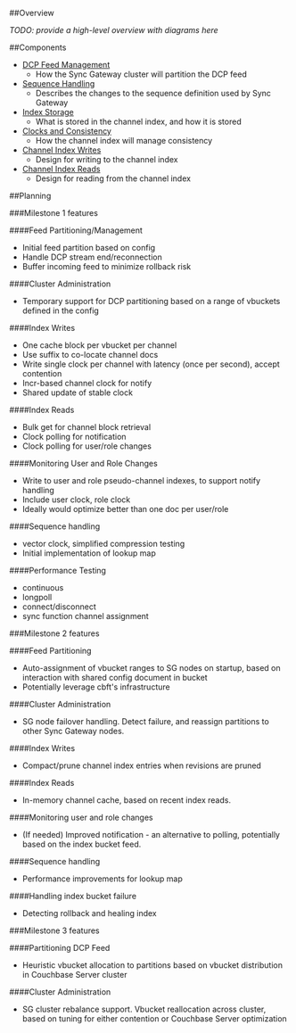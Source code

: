 ##Overview

*TODO: provide a high-level overview with diagrams here*

##Components

 * [DCP Feed Management](feed_management.md)
    * How the Sync Gateway cluster will partition the DCP feed
 * [Sequence Handling](sequence_handling.md)
    * Describes the changes to the sequence definition used by Sync Gateway
 * [Index Storage](index_storage.md)
    * What is stored in the channel index, and how it is stored
 * [Clocks and Consistency](clock_handling.md)
    * How the channel index will manage consistency 
 * [Channel Index Writes](index_writes.md)
    * Design for writing to the channel index
 * [Channel Index Reads](index_reads.md)
    * Design for reading from the channel index

##Planning

###Milestone 1 features

####Feed Partitioning/Management
 * Initial feed partition based on config
 * Handle DCP stream end/reconnection
 * Buffer incoming feed to minimize rollback risk

####Cluster Administration
 * Temporary support for DCP partitioning based on a range of vbuckets defined in the config

####Index Writes
 * One cache block per vbucket per channel
 * Use suffix to co-locate channel docs
 * Write single clock per channel with latency (once per second), accept contention
 * Incr-based channel clock for notify
 * Shared update of stable clock

####Index Reads
 * Bulk get for channel block retrieval
 * Clock polling for notification
 * Clock polling for user/role changes


####Monitoring User and Role Changes
 * Write to user and role pseudo-channel indexes, to support notify handling
 * Include user clock, role clock
 * Ideally would optimize better than one doc per user/role

####Sequence handling
 * vector clock, simplified compression testing
 * Initial implementation of lookup map

####Performance Testing
 * continuous
 * longpoll
 * connect/disconnect
 * sync function channel assignment


###Milestone 2 features

####Feed Partitioning
 * Auto-assignment of vbucket ranges to SG nodes on startup, based on interaction with shared config document in bucket
 * Potentially leverage cbft's infrastructure
 
####Cluster Administration
 * SG node failover handling.  Detect failure, and reassign partitions to other Sync Gateway nodes.  

####Index Writes 
 * Compact/prune channel index entries when revisions are pruned

####Index Reads
 * In-memory channel cache, based on recent index reads.

####Monitoring user and role changes
 * (If needed) Improved notification - an alternative to polling, potentially based on the index bucket feed.

####Sequence handling
 * Performance improvements for lookup map

####Handling index bucket failure
 * Detecting rollback and healing index


###Milestone 3 features

####Partitioning DCP Feed
 * Heuristic vbucket allocation to partitions based on vbucket distribution in Couchbase Server cluster

####Cluster Administration

 * SG cluster rebalance support.  Vbucket reallocation across cluster, based on tuning for either contention or Couchbase Server optimization